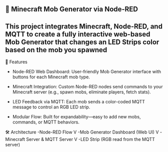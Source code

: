 🧱 Minecraft Mob Generator via Node-RED
-

This project integrates Minecraft, Node-RED, and MQTT to create a fully interactive web-based Mob Generator that changes an LED Strips color based on the mob you spawned
-

🚀 Features
- Node-RED Web Dashboard: User-friendly Mob Generator interface with buttons for each Minecraft mob type.
 
- Minecraft Integration: Custom Node-RED nodes send commands to your Minecraft server (e.g., spawn mobs, eliminate players, fetch stats).

- LED Feedback via MQTT: Each mob sends a color-coded MQTT message to control an RGB LED strip.
 
- Modular Flow: Built for expandability—easy to add new mobs, commands, or MQTT behaviors.

🛠️ Architecture
-Node-RED Flow
      V
-Mob Generator Dashboard (Web UI)
      V
-Minecraft Server & MQTT Server
      V
-LED Strip (RGB read from the MQTT server)

